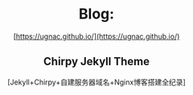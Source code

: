 <div align="center">

# Blog:
[https://ugnac.github.io/](https://ugnac.github.io/)


## Chirpy Jekyll Theme
[Jekyll+Chirpy+自建服务器域名+Nginx博客搭建全纪录]

[mit]: https://github.com/cotes2020/jekyll-theme-chirpy/blob/master/LICENSE
